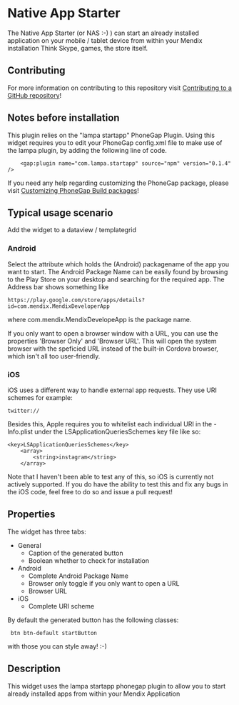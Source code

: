 # Native App Starter

The Native App Starter (or NAS :-) ) can start an already installed application on your mobile / tablet device from within your Mendix installation
Think Skype, games, the store itself.

## Contributing

For more information on contributing to this repository visit [Contributing to a GitHub repository](https://world.mendix.com/display/howto50/Contributing+to+a+GitHub+repository)!

## Notes before installation

This plugin relies on the "lampa startapp" PhoneGap Plugin. Using this widget requires you to edit your PhoneGap config.xml file to make use of the lampa plugin, by adding the following line of code.

        <gap:plugin name="com.lampa.startapp" source="npm" version="0.1.4" />

If you need any help regarding customizing the PhoneGap package, please visit [Customizing PhoneGap Build packages](https://world.mendix.com/display/refguide5/Customizing+PhoneGap+Build+packages)!

## Typical usage scenario

Add the widget to a dataview / templategrid

### Android
Select the attribute which holds the (Android) packagename of the app you want to start. The Android Package Name can be easily found by browsing to the Play Store on your desktop and searching for the required app. The Address bar shows something like 
    
    https://play.google.com/store/apps/details?id=com.mendix.MendixDeveloperApp

where com.mendix.MendixDevelopeApp is the package name.

If you only want to open a browser window with a URL, you can use the properties 'Browser Only' and 'Browser URL'. This will open the system browser with the speficied URL instead of the built-in Cordova browser, which isn't all too user-friendly.

### iOS

iOS uses a different way to handle external app requests. They use URI schemes for example: 

    twitter://

Besides this, Apple requires you to whitelist each individual URI in the -Info.plist under the LSApplicationQueriesSchemes key file like so:

    <key>LSApplicationQueriesSchemes</key>
        <array>
            <string>instagram</string>
        </array>

Note that I haven't been able to test any of this, so iOS is currently not actively supported. If you do have the ability to test this and fix any bugs in the iOS code, feel free to do so and issue a pull request!

## Properties

The widget has three tabs:

* General
    - Caption of the generated button
    - Boolean whether to check for installation
* Android
    - Complete Android Package Name
    - Browser only toggle if you only want to open a URL
    - Browser URL 
* iOS
    - Complete URI scheme

By default the generated button has the following classes:

     btn btn-default startButton

with those you can style away! :-)

## Description

This widget uses the lampa startapp phonegap plugin to allow you to start already installed apps from within your Mendix Application


